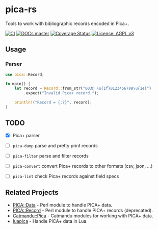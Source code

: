 # pica-rs

Tools to work with bibliographic records encoded in Pica+.

[![CI](https://github.com/niko2342/pica-rs/workflows/CI/badge.svg?branch=main)](https://github.com/niko2342/pica-rs/actions?query=workflow%3ACI+branch%3Amain)
[![DOCs master](https://img.shields.io/badge/doc-master-orange.svg)](https://niko2342.github.io/pica-rs/pica/index.html)
[![Coverage Status](https://coveralls.io/repos/github/niko2342/pica-rs/badge.svg?branch=main)](https://coveralls.io/github/niko2342/pica-rs?branch=main)
[![License: AGPL v3](https://img.shields.io/badge/License-AGPL%20v3-blue.svg)](https://www.gnu.org/licenses/agpl-3.0)

## Usage

### Parser

```rust
use pica::Record;

fn main() {
    let record = Record::from_str("003@ \u{1f}0123456789\u{1e}")
        .expect("Invalid Pica+ record.");

    println!("Record = {:?}", record);
}
```

## TODO

- [x] Pica+ parser
- [ ] `pica-dump` parse and pretty print records
- [ ] `pica-filter` parse and filter records
- [ ] `pica-convert` convert Pica+ records to other formats (csv, json, ...)
- [ ] `pica-lint` check Pica+ records against field specs


## Related Projects

- [PICA::Data](https://github.com/gbv/PICA-Data) -  Perl module to handle PICA+ data.
- [PICA::Record](https://github.com/gbv/PICA-Record) -  Perl module to handle PICA+ records (deprecated).
- [Catmandu::Pica](https://metacpan.org/pod/Catmandu::PICA) - Catmandu modules for working with PICA+ data.
- [luapica](http://jakobvoss.de/luapica/) - Handle PICA+ data in Lua.



